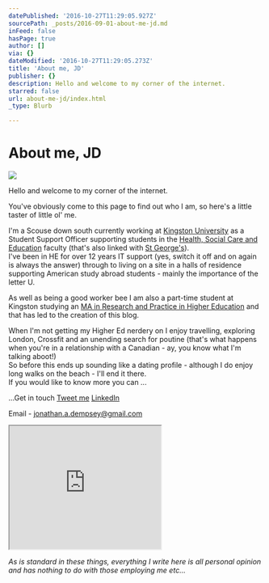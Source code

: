 ```yaml
---
datePublished: '2016-10-27T11:29:05.927Z'
sourcePath: _posts/2016-09-01-about-me-jd.md
inFeed: false
hasPage: true
author: []
via: {}
dateModified: '2016-10-27T11:29:05.273Z'
title: 'About me, JD'
publisher: {}
description: Hello and welcome to my corner of the internet.
starred: false
url: about-me-jd/index.html
_type: Blurb

---
```

# About me, JD
![](https://the-grid-user-content.s3-us-west-2.amazonaws.com/c4dbbefe-712f-41bd-9e04-fb1d0a303c34.png)

Hello and welcome to my corner of the internet.

You've obviously come to this page to find out who I am, so here's a little taster of little ol' me.

I'm a Scouse down south currently working at [Kingston University][0] as a Student Support Officer supporting students in the [Health, Social Care and Education][1] faculty (that's also linked with [St George's][2]).   
I've been in HE for over 12 years IT support (yes, switch it off and on again is always the answer) through to living on a site in a halls of residence supporting American study abroad students - mainly the importance of the letter U.

As well as being a good worker bee I am also a part-time student at Kingston studying an [MA in Research and Practice in Higher Education][3] and that has led to the creation of this blog.

When I'm not getting my Higher Ed nerdery on I enjoy travelling, exploring London, Crossfit and an unending search for poutine (that's what happens when you're in a relationship with a Canadian - ay, you know what I'm talking aboot!)  
So before this ends up sounding like a dating profile - although I do enjoy long walks on the beach - I'll end it there.  
If you would like to know more you can ...

...Get in touch
[Tweet me][4]
[LinkedIn][5]

Email - jonathan.a.dempsey@gmail.com

<iframe src="https://the-grid.github.io/ed-userhtml/?g=eJyFU9FumzAUfecrrrIHSNbg94ZmosFpPYGJDFnVp8rBTvFGgGGTqlr77zOlaSt10hBC-N7jc-49vg6EOoISFxOh9O9e35myk1xMlgGyiaUT6KJTrVk6DprNnBkAw6s0STCNcASrlK7J1ZaFOUkp_AgZCS9jnJ0DjkgOIY1gS0d0Dvk1hgyvXpCXOE5vIE-B0AyzHKJbGiZkZRniLc5gzdIEbtMtg00c5uuUJZAyWCWZPxQQ45BRuLm-hQivCSX0auDO8Ls-EPsmm5TlIc3PoTSm1ecIjQ36RXNAXBxUjfpaHWWneVU0QqIvRVPv1X3fcaOaen7kneK7SuoZsq07dgmvDo04uIB9XxcDFrwp_HFMqbTf8nvp911ls5vwCt9tWbwAQAiYbCteyLcoPChTwmPTdzDscTUUvG5qVfAKhvRJ_gOtErI2aq9kd2InkXWWrAlmi08a77nPUrbx372ED4Rvcs8LxzbsnVobOhuoo5S6-Xisr4d3bU2OCcWjM7Yi0RT9wRKegR5WfmHnyEhcySHoueMcudOFo33dFRbiIqRNP9TA93uuOj0vmnn_y_9wTvKwk8L_qd2XXdKExnRq1xvpuYIbPjfqILXhh9Y9g6-1fIDISnpTK-IJv7RzDE9PtpRdIx6nPm9bWYtVqSrhaQt5nnr2G6DThAd18_q7qSTXEmQ9WALf-ZFnLwkwDRyVlTGlhICDvSr7i8k_5uubTdyd6CZLGxpM0NA2D7KTAnaPEI3oAHF71d6UHfjP8xfZoSks" height="244" style=""></iframe>

_As is standard in these things, everything I write here is all personal opinion and has nothing to do with those employing me etc..._

[0]: http://kingston.ac.uk/ "Kingston University"
[1]: http://healtcare.ac.uk/
[2]: http://www.sgul.ac.uk/ "St George's, University of London"
[3]: http://www.kingston.ac.uk/postgraduate-course/research-and-practice-in-higher-education-ma/ "Info about the course"
[4]: http://twitter.com/intent/tweet?text=%40JD_in_HE
[5]: http://linkedin.com/in/jonathanadempsey